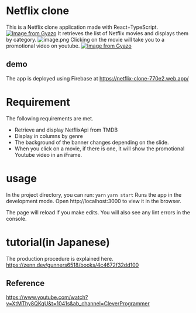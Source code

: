 # Netflix clone

This is a Netflix clone application made with React+TypeScript.
[![Image from Gyazo](https://i.gyazo.com/6f7801ca81151b3c7cc41cd90a6022b4.jpg)](https://gyazo.com/6f7801ca81151b3c7cc41cd90a6022b4)
It retrieves the list of Netflix movies and displays them by category.
![image.png](https://qiita-image-store.s3.ap-northeast-1.amazonaws.com/0/397606/a92dea7f-beda-0ffd-c06c-00633c357eea.png)
Clicking on the movie will take you to a promotional video on youtube.
[![Image from Gyazo](https://i.gyazo.com/41ecc7d678ef3f21463e03860d56f0ff.gif)](https://gyazo.com/41ecc7d678ef3f21463e03860d56f0ff)

## demo

The app is deployed using Firebase at https://netflix-clone-770e2.web.app/

# Requirement

The following requirements are met.

- Retrieve and display NetflixApi from TMDB
- Display in columns by genre
- The background of the banner changes depending on the slide.
- When you click on a movie, if there is one, it will show the promotional Youtube video in an iFrame.

# usage

In the project directory, you can run:
`yarn`
`yarn start`
Runs the app in the development mode.
Open http://localhost:3000 to view it in the browser.

The page will reload if you make edits.
You will also see any lint errors in the console.

# tutorial(in Japanese)

The production procedure is explained here.
https://zenn.dev/gunners6518/books/4c4672f32dd100

## Reference

https://www.youtube.com/watch?v=XtMThy8QKqU&t=1041s&ab_channel=CleverProgrammer
